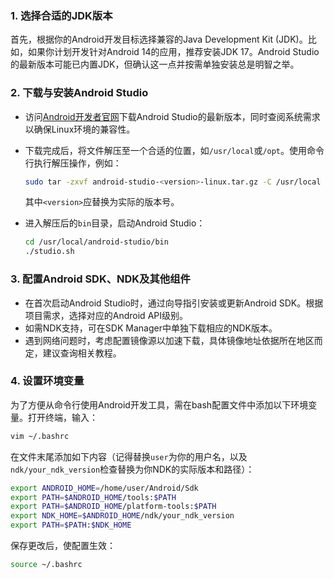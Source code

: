
### 1. **选择合适的JDK版本**

首先，根据你的Android开发目标选择兼容的Java Development Kit (JDK)。比如，如果你计划开发针对Android 14的应用，推荐安装JDK 17。Android Studio的最新版本可能已内置JDK，但确认这一点并按需单独安装总是明智之举。

### 2. **下载与安装Android Studio**

- 访问[Android开发者官网](https://developer.android.com/studio)下载Android Studio的最新版本，同时查阅系统需求以确保Linux环境的兼容性。
- 下载完成后，将文件解压至一个合适的位置，如`/usr/local`或`/opt`。使用命令行执行解压操作，例如：
  ```sh
  sudo tar -zxvf android-studio-<version>-linux.tar.gz -C /usr/local
  ```
  其中`<version>`应替换为实际的版本号。

- 进入解压后的`bin`目录，启动Android Studio：
  ```sh
  cd /usr/local/android-studio/bin
  ./studio.sh
  ```

### 3. **配置Android SDK、NDK及其他组件**

- 在首次启动Android Studio时，通过向导指引安装或更新Android SDK。根据项目需求，选择对应的Android API级别。
- 如需NDK支持，可在SDK Manager中单独下载相应的NDK版本。
- 遇到网络问题时，考虑配置镜像源以加速下载，具体镜像地址依据所在地区而定，建议查询相关教程。

### 4. **设置环境变量**

为了方便从命令行使用Android开发工具，需在bash配置文件中添加以下环境变量。打开终端，输入：
```sh
vim ~/.bashrc
```
在文件末尾添加如下内容（记得替换`user`为你的用户名，以及`ndk/your_ndk_version`检查替换为你NDK的实际版本和路径）：
```sh
export ANDROID_HOME=/home/user/Android/Sdk
export PATH=$ANDROID_HOME/tools:$PATH
export PATH=$ANDROID_HOME/platform-tools:$PATH
export NDK_HOME=$ANDROID_HOME/ndk/your_ndk_version
export PATH=$PATH:$NDK_HOME
```
保存更改后，使配置生效：
```sh
source ~/.bashrc
```

